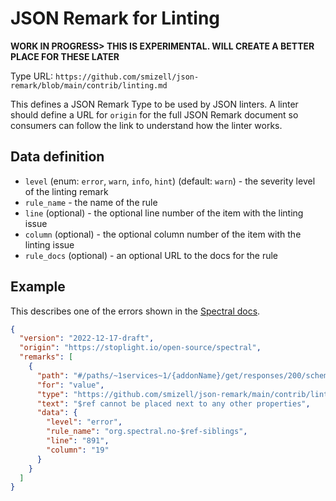 # JSON Remark for Linting

**WORK IN PROGRESS> THIS IS EXPERIMENTAL. WILL CREATE A BETTER PLACE FOR THESE LATER**

Type URL: `https://github.com/smizell/json-remark/blob/main/contrib/linting.md`

This defines a JSON Remark Type to be used by JSON linters. A linter should define a URL for `origin` for the full JSON Remark document so consumers can follow the link to understand how the linter works.

## Data definition

- `level` (enum: `error`, `warn`, `info`, `hint`) (default: `warn`) - the severity level of the linting remark
- `rule_name` - the name of the rule
- `line` (optional) - the optional line number of the item with the linting issue
- `column` (optional) - the optional column number of the item with the linting issue
- `rule_docs` (optional) - an optional URL to the docs for the rule

## Example

This describes one of the errors shown in the [Spectral docs](https://docs.stoplight.io/docs/spectral/038632fdf0d1a-continuous-integration#circleci).

```json
{
  "version": "2022-12-17-draft",
  "origin": "https://stoplight.io/open-source/spectral",
  "remarks": [
    {
      "path": "#/paths/~1services~1/{addonName}/get/responses/200/schema",
      "for": "value",
      "type": "https://github.com/smizell/json-remark/main/contrib/linting.md",
      "text": "$ref cannot be placed next to any other properties",
      "data": {
        "level": "error",
        "rule_name": "org.spectral.no-$ref-siblings",
        "line": "891",
        "column": "19"
      }
    }
  ]
}
```
